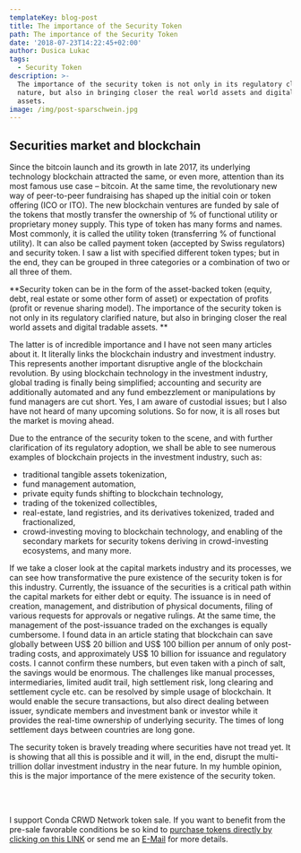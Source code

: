 ```yaml
---
templateKey: blog-post
title: The importance of the Security Token
path: The importance of the Security Token
date: '2018-07-23T14:22:45+02:00'
author: Dusica Lukac
tags:
  - Security Token
description: >-
  The importance of the security token is not only in its regulatory clarified
  nature, but also in bringing closer the real world assets and digital tradable
  assets.
image: /img/post-sparschwein.jpg
---
```

## Securities market and blockchain



Since the bitcoin launch and its growth in late 2017, its underlying technology blockchain attracted the same, or even more, attention than its most famous use case – bitcoin. At the same time, the revolutionary new way of peer-to-peer fundraising has shaped up the initial coin or token offering (ICO or ITO).  The new blockchain ventures are funded by sale of the tokens that mostly transfer the ownership of % of functional utility or proprietary money supply. This type of token has many forms and names. Most commonly, it is called the utility token (transferring % of functional utility). It can also be called payment token (accepted by Swiss regulators) and security token.  I saw a list with specified different token types; but in the end, they can be grouped in three categories or a combination of two or all three of them.



**Security token can be in the form of the asset-backed token (equity, debt, real estate or some other form of asset) or expectation of profits (profit or revenue sharing model).  The importance of the security token is not only in its regulatory clarified nature, but also in bringing closer the real world assets and digital tradable assets.**



The latter is of incredible importance and I have not seen many articles about it. It literally links the blockchain industry and investment industry. This represents another important disruptive angle of the blockchain revolution.  By using blockchain technology in the investment industry, global trading is finally being simplified; accounting and security are additionally automated and any fund embezzlement or manipulations by fund managers are cut short.  Yes, I am aware of custodial issues; but I also have not heard of many upcoming solutions. So for now, it is all roses but the market is moving ahead.



Due to the entrance of the security token to the scene, and with further clarification of its regulatory adoption, we shall be able to see numerous examples of blockchain projects in the investment industry, such as:

* traditional tangible assets tokenization,
* fund management automation,
* private equity funds shifting to blockchain technology,
* trading of the tokenized collectibles,
* real-estate, land registries, and its derivatives tokenized, traded and fractionalized,
* crowd-investing moving to blockchain technology, and enabling of the secondary markets for security tokens deriving in crowd-investing ecosystems, and many more.



If we take a closer look at the capital markets industry and its processes, we can see how transformative the pure existence of the security token is for this industry. Currently, the issuance of the securities is a critical path within the capital markets for either debt or equity. The issuance is in need of creation, management, and distribution of physical documents, filing of various requests for approvals or negative rulings. At the same time, the management of the post-issuance traded on the exchanges is equally cumbersome. I found data in an article stating that blockchain can save globally between US$ 20 billion and US$ 100 billion per annum of only post-trading costs, and approximately US$ 10 billion for issuance and regulatory costs.  I cannot confirm these numbers, but even taken with a pinch of salt, the savings would be enormous. The challenges like manual processes, intermediaries, limited audit trail, high settlement risk, long clearing and settlement cycle etc. can be resolved by simple usage of blockchain.  It would enable the secure transactions, but also direct dealing between issuer, syndicate members and investment bank or investor while it provides the real-time ownership of underlying security.   The times of long settlement days between countries are long gone.



The security token is bravely treading where securities have not tread yet. It is showing that all this is possible and it will, in the end, disrupt the multi-trillion dollar investment industry in the near future.  In my humble opinion, this is the major importance of the mere existence of the security token.



<br>
<br>

I support Conda CRWD Network token sale. If you want to benefit from the pre-sale favorable conditions be so kind to [purchase tokens directly by clicking on this LINK](https://ico.conda.online/p/a/AFF03a6e78774500973100a52faf6dc6327d76e584990bd116f616e4428d3e9a9ea) or send me an [E-Mail](mailto:dusica.lukac@stizzbuzz.com) for more details.

<br>

<br>
